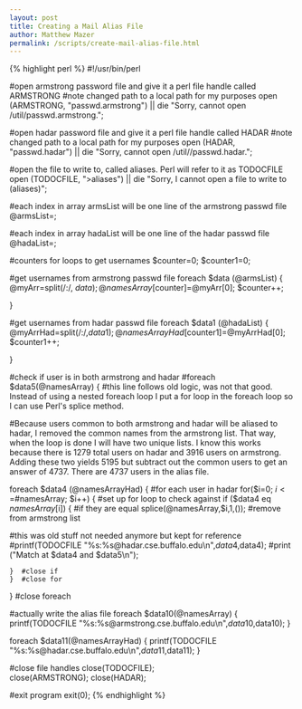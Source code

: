 ```yaml
---
layout: post
title: Creating a Mail Alias File
author: Matthew Mazer
permalink: /scripts/create-mail-alias-file.html
---
```

{% highlight perl %}
#!/usr/bin/perl

#open armstrong password file and give it a perl file handle called ARMSTRONG
#note changed path to a local path for my purposes
open (ARMSTRONG, "passwd.armstrong") || die "Sorry, cannot open /util/passwd.armstrong.";

#open hadar password file and give it a perl file handle called HADAR
#note changed path to a local path for my purposes
open (HADAR, "passwd.hadar") || die "Sorry, cannot open /util//passwd.hadar.";

#open the file to write to, called aliases.  Perl will refer to it as TODOCFILE
open (TODOCFILE, ">aliases") || die "Sorry, I cannot open a file to write to (aliases)";

#each index in array armsList will be one line of the armstrong passwd file
@armsList=<ARMSTRONG>;

#each index in array hadaList will be one line of the hadar passwd file
@hadaList=<HADAR>;

#counters for loops to get usernames
$counter=0;
$counter1=0;

#get usernames from armstrong passwd file
foreach $data (@armsList) {
    @myArr=split(/\:/, $data);
    @namesArray[$counter]=@myArr[0];
    $counter++;
    
}

#get usernames from hadar passwd file
foreach $data1 (@hadaList) {
    @myArrHad=split(/\:/,$data1);
    @namesArrayHad[$counter1]=@myArrHad[0];
    $counter1++;

}

#check if user is in both armstrong and hadar
#foreach $data5(@namesArray) {  #this line follows old logic, was not that good.  Instead of using a nested foreach loop I put a for loop in the foreach loop so I can use Perl's splice method.

#Because users common to both armstrong and hadar will be aliased to hadar, I removed the common names from the armstrong list.  That way, when the loop is done I will have two unique lists.  I know this works because there is 1279 total users on hadar and 3916 users on armstrong.  Adding these two yields 5195 but subtract out the common users to get an answer of 4737.  There are 4737 users in the alias file. 

foreach $data4 (@namesArrayHad) {                  #for each user in hadar
    for($i=0; $i<=$#namesArray; $i++) {            #set up for loop to check against
	if ($data4 eq $namesArray[$i]) {           #if they are equal
	    splice(@namesArray,$i,1,());           #remove from armstrong list   
     
#this was old stuff not needed anymore but kept for reference
#printf(TODOCFILE "%s:%s\@hadar.cse.buffalo.edu\n",$data4,$data4);
#print ("Match at $data4 and $data5\n");

	}  #close if
    }  #close for
}   #close foreach
	
#actually write the alias file
foreach $data10(@namesArray) {
    printf(TODOCFILE "%s:%s\@armstrong.cse.buffalo.edu\n",$data10,$data10);
}

foreach $data11(@namesArrayHad) {
    printf(TODOCFILE "%s:%s\@hadar.cse.buffalo.edu\n",$data11,$data11);
}

#close file handles
close(TODOCFILE);  
close(ARMSTRONG);
close(HADAR);

#exit program
exit(0);
{% endhighlight %}
